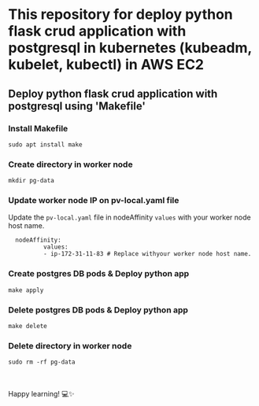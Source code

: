# This repository for deploy python flask crud application with postgresql in kubernetes (kubeadm, kubelet, kubectl) in AWS EC2

## Deploy python flask crud application with postgresql using 'Makefile'

### Install Makefile

```
sudo apt install make
```

### Create directory in worker node
```
mkdir pg-data
```

### Update worker node IP on pv-local.yaml file

Update the `pv-local.yaml` file in nodeAffinity `values` with your worker node host name.
```
  nodeAffinity:
          values:
          - ip-172-31-11-83 # Replace withyour worker node host name.
```

### Create postgres DB pods & Deploy python app 
```
make apply
```

### Delete postgres DB pods & Deploy python app 
```
make delete
```


### Delete directory in worker node
```
sudo rm -rf pg-data
```


<br><br>
Happy learning! 💻✨ 
